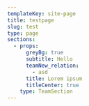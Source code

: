 ```yaml
---
templateKey: site-page
title: testpage
slug: test
type: page
sections:
  - props:
      greyBg: true
      subtitle: Hello
      teamNew_relation:
        - asd
      title: Lorem ipsum
      titleCenter: true
    type: TeamSection
---
```


